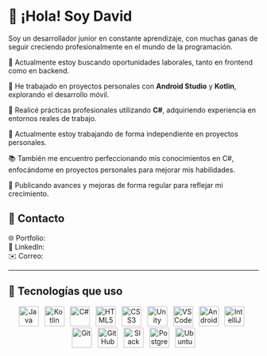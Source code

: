 # 👋 ¡Hola! Soy David

Soy un desarrollador junior en constante aprendizaje, con muchas ganas de seguir creciendo profesionalmente en el mundo de la programación.

👀 Actualmente estoy buscando oportunidades laborales, tanto en frontend como en backend.

📱 He trabajado en proyectos personales con **Android Studio** y **Kotlin**, explorando el desarrollo móvil.

🧪 Realicé prácticas profesionales utilizando **C#**, adquiriendo experiencia en entornos reales de trabajo.

🚀 Actualmente estoy trabajando de forma independiente en proyectos personales.

📚 También me encuentro perfeccionando mis conocimientos en C#, enfocándome en proyectos personales para mejorar mis habilidades.

🔄 Publicando avances y mejoras de forma regular para reflejar mi crecimiento.





## 🔗 Contacto

🌐 Portfolio:  
🔗 LinkedIn:  
✉️ Correo:  

---

## 🧰 Tecnologías que uso

<div align="center">

<img src="https://cdn.jsdelivr.net/gh/devicons/devicon/icons/java/java-original.svg" width="40px" alt="Java"/>
&nbsp;
<img src="https://cdn.jsdelivr.net/gh/devicons/devicon/icons/kotlin/kotlin-original.svg" width="40px" alt="Kotlin"/>
&nbsp;
<img src="https://cdn.jsdelivr.net/gh/devicons/devicon/icons/csharp/csharp-original.svg" width="40px" alt="C#"/>
&nbsp;
<img src="https://cdn.jsdelivr.net/gh/devicons/devicon/icons/html5/html5-original.svg" width="40px" alt="HTML5"/>
&nbsp;
<img src="https://cdn.jsdelivr.net/gh/devicons/devicon/icons/css3/css3-original.svg" width="40px" alt="CSS3"/>
&nbsp;
<img src="https://cdn.jsdelivr.net/gh/devicons/devicon/icons/unity/unity-original.svg" width="40px" alt="Unity"/>
&nbsp;
<img src="https://cdn.jsdelivr.net/gh/devicons/devicon/icons/vscode/vscode-original.svg" width="40px" alt="VS Code"/>
&nbsp;
<img src="https://cdn.jsdelivr.net/gh/devicons/devicon/icons/androidstudio/androidstudio-original.svg" width="40px" alt="Android Studio"/>
&nbsp;
<img src="https://cdn.jsdelivr.net/gh/devicons/devicon/icons/intellij/intellij-original.svg" width="40px" alt="IntelliJ IDEA"/>
&nbsp;
<img src="https://cdn.jsdelivr.net/gh/devicons/devicon/icons/git/git-original.svg" width="40px" alt="Git"/>
&nbsp;
<img src="https://cdn.jsdelivr.net/gh/devicons/devicon/icons/github/github-original.svg" width="40px" alt="GitHub"/>
&nbsp;
<img src="https://cdn.jsdelivr.net/gh/devicons/devicon/icons/slack/slack-original.svg" width="40px" alt="Slack"/>
&nbsp;
<img src="https://cdn.jsdelivr.net/gh/devicons/devicon/icons/postgresql/postgresql-original.svg" width="40px" alt="PostgreSQL"/>
&nbsp;
<img src="https://cdn.jsdelivr.net/gh/devicons/devicon/icons/ubuntu/ubuntu-original.svg" width="40px" alt="Ubuntu"/>




</div>






